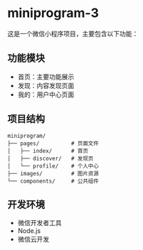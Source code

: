 # miniprogram-3

这是一个微信小程序项目，主要包含以下功能：

## 功能模块

- 首页：主要功能展示
- 发现：内容发现页面
- 我的：用户中心页面

## 项目结构

```
miniprogram/
├── pages/          # 页面文件
│   ├── index/      # 首页
│   ├── discover/   # 发现页
│   └── profile/    # 个人中心
├── images/         # 图片资源
└── components/     # 公共组件
```

## 开发环境

- 微信开发者工具
- Node.js
- 微信云开发

